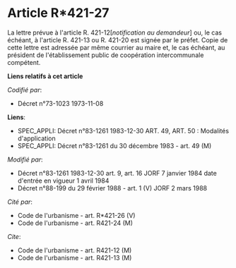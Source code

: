 # Article R*421-27

La lettre prévue à l'article R. 421-12[*notification au demandeur*] ou, le cas échéant, à l'article R. 421-13 ou R. 421-20
est signée par le préfet. Copie de cette lettre est adressée par même courrier au maire et, le cas échéant, au président de
l'établissement public de coopération intercommunale compétent.

**Liens relatifs à cet article**

_Codifié par_:

  - Décret n°73-1023 1973-11-08

**Liens**:

  - SPEC_APPLI: Décret n°83-1261 1983-12-30 ART. 49, ART. 50 : Modalités d'application
  - SPEC_APPLI: Décret n°83-1261 du 30 décembre 1983 - art. 49 (M)

_Modifié par_:

  - Décret n°83-1261 1983-12-30 art. 9, art. 16 JORF 7 janvier 1984 date d'entrée en vigueur 1 avril 1984
  - Décret n°88-199 du 29 février 1988 - art. 1 (V) JORF 2 mars 1988

_Cité par_:

  - Code de l'urbanisme - art. R*421-26 (V)
  - Code de l'urbanisme - art. R421-24 (M)

_Cite_:

  - Code de l'urbanisme - art. R421-12 (M)
  - Code de l'urbanisme - art. R421-13 (M)

